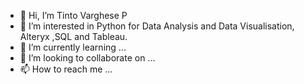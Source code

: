 - 👋 Hi, I’m Tinto Varghese P
- 👀 I’m interested in Python for Data Analysis and Data Visualisation, Alteryx ,SQL and Tableau.
- 🌱 I’m currently learning ...
- 💞️ I’m looking to collaborate on ...
- 📫 How to reach me ...

<!---
tintovarghesep/tintovarghesep is a ✨ special ✨ repository because its `README.md` (this file) appears on your GitHub profile.
You can click the Preview link to take a look at your changes.
--->
